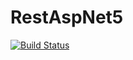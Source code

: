 # RestAspNet5

[![Build Status](https://app.travis-ci.com/ThiagoMax/RestAspNet5.svg?branch=main)](https://app.travis-ci.com/ThiagoMax/RestAspNet5)